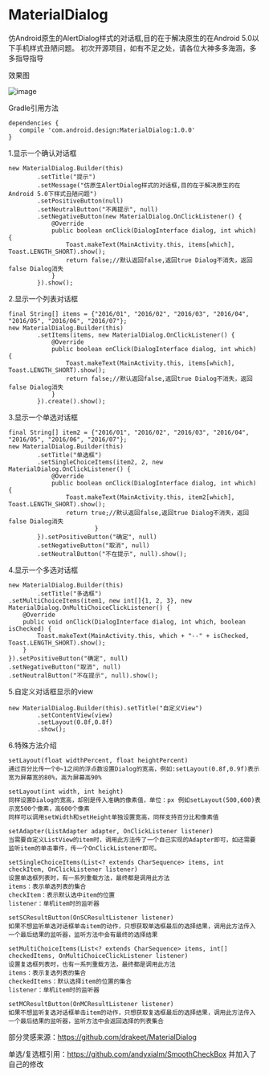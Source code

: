 # MaterialDialog
仿Android原生的AlertDialog样式的对话框,目的在于解决原生的在Android 5.0以下手机样式丑陋问题。
初次开源项目，如有不足之处，请各位大神多多海涵，多多指导指导

效果图

![image](https://github.com/liujingxing/MaterialDialogApplication/blob/master/screenRecord/screen.gif)

Gradle引用方法

    dependencies {
       compile 'com.android.design:MaterialDialog:1.0.0'
    }




1.显示一个确认对话框

    new MaterialDialog.Builder(this)
            .setTitle("提示")
            .setMessage("仿原生AlertDialog样式的对话框,目的在于解决原生的在Android 5.0下样式丑陋问题")
            .setPositiveButton(null)
            .setNeutralButton("不再提示", null)
            .setNegativeButton(new MaterialDialog.OnClickListener() {
                @Override
                public boolean onClick(DialogInterface dialog, int which) {
                    Toast.makeText(MainActivity.this, items[which], Toast.LENGTH_SHORT).show();
                    return false;//默认返回false,返回true Dialog不消失，返回false Dialog消失
                }
            }).show();
                        
2.显示一个列表对话框

    final String[] items = {"2016/01", "2016/02", "2016/03", "2016/04", "2016/05", "2016/06", "2016/07"};
    new MaterialDialog.Builder(this)
            .setItems(items, new MaterialDialog.OnClickListener() {
                @Override
                public boolean onClick(DialogInterface dialog, int which) {
                    Toast.makeText(MainActivity.this, items[which], Toast.LENGTH_SHORT).show();
                    return false;//默认返回false,返回true Dialog不消失，返回false Dialog消失
                }
            }).create().show();
                        
3.显示一个单选对话框
 
    final String[] item2 = {"2016/01", "2016/02", "2016/03", "2016/04", "2016/05", "2016/06", "2016/07"};
    new MaterialDialog.Builder(this)
            .setTitle("单选框")
            .setSingleChoiceItems(item2, 2, new MaterialDialog.OnClickListener() {
                @Override
                public boolean onClick(DialogInterface dialog, int which) {
                    Toast.makeText(MainActivity.this, item2[which], Toast.LENGTH_SHORT).show();
                    return true;//默认返回false,返回true Dialog不消失，返回false Dialog消失
                            }
            }).setPositiveButton("确定", null)
            .setNegativeButton("取消", null)
            .setNeutralButton("不在提示", null).show();

4.显示一个多选对话框

    new MaterialDialog.Builder(this)
            .setTitle("多选框")
    .setMultiChoiceItems(item1, new int[]{1, 2, 3}, new MaterialDialog.OnMultiChoiceClickListener() {
        @Override
        public void onClick(DialogInterface dialog, int which, boolean isChecked) {
            Toast.makeText(MainActivity.this, which + "--" + isChecked, Toast.LENGTH_SHORT).show();
        }
    }).setPositiveButton("确定", null)
    .setNegativeButton("取消", null)
    .setNeutralButton("不在提示", null).show();

5.自定义对话框显示的view

    new MaterialDialog.Builder(this).setTitle("自定义View")
            .setContentView(view)
            .setLayout(0.8f,0.8f)
            .show();

6.特殊方法介绍

    setLayout(float widthPercent, float heightPercent) 
    通过百分比传一个0~1之间的浮点数设置Dialog的宽高，例如:setLayout(0.8f,0.9f)表示宽为屏幕宽的80%，高为屏幕高90%
    
    setLayout(int width, int height)
    同样设置Dialog的宽高，却别是传入准确的像素值，单位：px 例如setLayout(500,600)表示宽500个像素，高600个像素
    同样可以调用setWidth和setHeight单独设置宽高，同样支持百分比和像素值

    setAdapter(ListAdapter adapter, OnClickListener listener)
    当需要自定义ListView的item时，调用此方法传了一个自己实现的Adapter即可，如还需要监听item的单击事件，传一个OnClickListener即可。

    setSingleChoiceItems(List<? extends CharSequence> items, int checkItem, OnClickListener listener)
    设置单选框列表时，有一系列重载方法，最终都是调用此方法
    items：表示单选列表的集合
    checkItem：表示默认选中item的位置
    listener：单机item时的监听器

    setSCResultButton(OnSCResultListener listener)
    如果不想监听单选对话框单击item的动作，只想获取单选框最后的选择结果，调用此方法传入一个最后结果的监听器，监听方法中会有最终的选择结果

    setMultiChoiceItems(List<? extends CharSequence> items, int[] checkedItems, OnMultiChoiceClickListener listener)
    设置复选框列表时，也有一系列重载方法，最终都是调用此方法
    items：表示复选列表的集合
    checkedItems：默认选择item的位置的集合
    listener：单机item时的监听器
    
    setMCResultButton(OnMCResultListener listener)
    如果不想监听复选对话框单击item的动作，只想获取复选框最后的选择结果，调用此方法传入一个最后结果的监听器，监听方法中会返回选择的列表集合
           
    

部分灵感来源：https://github.com/drakeet/MaterialDialog

单选/复选框引用：https://github.com/andyxialm/SmoothCheckBox  并加入了自己的修改


